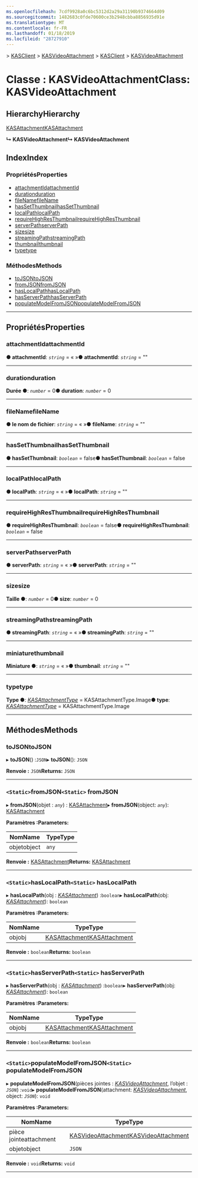 ```yaml
---
ms.openlocfilehash: 7cdf9928a0c6bc5312d2a29a31190b9374664d09
ms.sourcegitcommit: 1482683c0fde70600ce3b2948cbba8856935d91e
ms.translationtype: MT
ms.contentlocale: fr-FR
ms.lasthandoff: 01/18/2019
ms.locfileid: "28727910"
---
```

<span data-ttu-id="9e1a2-101">[](../README.md) > [KASClient](../modules/kasclient.md) > [KASVideoAttachment](../classes/kasclient.kasvideoattachment.md)</span><span class="sxs-lookup"><span data-stu-id="9e1a2-101">[](../README.md) > [KASClient](../modules/kasclient.md) > [KASVideoAttachment](../classes/kasclient.kasvideoattachment.md)</span></span>

# <a name="class-kasvideoattachment"></a><span data-ttu-id="9e1a2-102">Classe : KASVideoAttachment</span><span class="sxs-lookup"><span data-stu-id="9e1a2-102">Class: KASVideoAttachment</span></span>

## <a name="hierarchy"></a><span data-ttu-id="9e1a2-103">Hierarchy</span><span class="sxs-lookup"><span data-stu-id="9e1a2-103">Hierarchy</span></span>

 [<span data-ttu-id="9e1a2-104">KASAttachment</span><span class="sxs-lookup"><span data-stu-id="9e1a2-104">KASAttachment</span></span>](kasclient.kasattachment.md)

<span data-ttu-id="9e1a2-105">**↳ KASVideoAttachment**</span><span class="sxs-lookup"><span data-stu-id="9e1a2-105">**↳ KASVideoAttachment**</span></span>

## <a name="index"></a><span data-ttu-id="9e1a2-106">Index</span><span class="sxs-lookup"><span data-stu-id="9e1a2-106">Index</span></span>

### <a name="properties"></a><span data-ttu-id="9e1a2-107">Propriétés</span><span class="sxs-lookup"><span data-stu-id="9e1a2-107">Properties</span></span>

* [<span data-ttu-id="9e1a2-108">attachmentId</span><span class="sxs-lookup"><span data-stu-id="9e1a2-108">attachmentId</span></span>](kasclient.kasvideoattachment.md#attachmentid)
* [<span data-ttu-id="9e1a2-109">duration</span><span class="sxs-lookup"><span data-stu-id="9e1a2-109">duration</span></span>](kasclient.kasvideoattachment.md#duration)
* [<span data-ttu-id="9e1a2-110">fileName</span><span class="sxs-lookup"><span data-stu-id="9e1a2-110">fileName</span></span>](kasclient.kasvideoattachment.md#filename)
* [<span data-ttu-id="9e1a2-111">hasSetThumbnail</span><span class="sxs-lookup"><span data-stu-id="9e1a2-111">hasSetThumbnail</span></span>](kasclient.kasvideoattachment.md#hassetthumbnail)
* [<span data-ttu-id="9e1a2-112">localPath</span><span class="sxs-lookup"><span data-stu-id="9e1a2-112">localPath</span></span>](kasclient.kasvideoattachment.md#localpath)
* [<span data-ttu-id="9e1a2-113">requireHighResThumbnail</span><span class="sxs-lookup"><span data-stu-id="9e1a2-113">requireHighResThumbnail</span></span>](kasclient.kasvideoattachment.md#requirehighresthumbnail)
* [<span data-ttu-id="9e1a2-114">serverPath</span><span class="sxs-lookup"><span data-stu-id="9e1a2-114">serverPath</span></span>](kasclient.kasvideoattachment.md#serverpath)
* [<span data-ttu-id="9e1a2-115">size</span><span class="sxs-lookup"><span data-stu-id="9e1a2-115">size</span></span>](kasclient.kasvideoattachment.md#size)
* [<span data-ttu-id="9e1a2-116">streamingPath</span><span class="sxs-lookup"><span data-stu-id="9e1a2-116">streamingPath</span></span>](kasclient.kasvideoattachment.md#streamingpath)
* [<span data-ttu-id="9e1a2-117">thumbnail</span><span class="sxs-lookup"><span data-stu-id="9e1a2-117">thumbnail</span></span>](kasclient.kasvideoattachment.md#thumbnail)
* [<span data-ttu-id="9e1a2-118">type</span><span class="sxs-lookup"><span data-stu-id="9e1a2-118">type</span></span>](kasclient.kasvideoattachment.md#type)
### <a name="methods"></a><span data-ttu-id="9e1a2-119">Méthodes</span><span class="sxs-lookup"><span data-stu-id="9e1a2-119">Methods</span></span>

* [<span data-ttu-id="9e1a2-120">toJSON</span><span class="sxs-lookup"><span data-stu-id="9e1a2-120">toJSON</span></span>](kasclient.kasvideoattachment.md#tojson)
* [<span data-ttu-id="9e1a2-121">fromJSON</span><span class="sxs-lookup"><span data-stu-id="9e1a2-121">fromJSON</span></span>](kasclient.kasvideoattachment.md#fromjson)
* [<span data-ttu-id="9e1a2-122">hasLocalPath</span><span class="sxs-lookup"><span data-stu-id="9e1a2-122">hasLocalPath</span></span>](kasclient.kasvideoattachment.md#haslocalpath)
* [<span data-ttu-id="9e1a2-123">hasServerPath</span><span class="sxs-lookup"><span data-stu-id="9e1a2-123">hasServerPath</span></span>](kasclient.kasvideoattachment.md#hasserverpath)
* [<span data-ttu-id="9e1a2-124">populateModelFromJSON</span><span class="sxs-lookup"><span data-stu-id="9e1a2-124">populateModelFromJSON</span></span>](kasclient.kasvideoattachment.md#populatemodelfromjson)

---

## <a name="properties"></a><span data-ttu-id="9e1a2-125">Propriétés</span><span class="sxs-lookup"><span data-stu-id="9e1a2-125">Properties</span></span>

<a id="attachmentid"></a>

###  <a name="attachmentid"></a><span data-ttu-id="9e1a2-126">attachmentId</span><span class="sxs-lookup"><span data-stu-id="9e1a2-126">attachmentId</span></span>

<span data-ttu-id="9e1a2-127">**● attachmentId**: *`string`* = « »</span><span class="sxs-lookup"><span data-stu-id="9e1a2-127">**● attachmentId**: *`string`* = ""</span></span>

___

<a id="duration"></a>

###  <a name="duration"></a><span data-ttu-id="9e1a2-128">duration</span><span class="sxs-lookup"><span data-stu-id="9e1a2-128">duration</span></span>

<span data-ttu-id="9e1a2-129">**Durée ●**: *`number`* = 0</span><span class="sxs-lookup"><span data-stu-id="9e1a2-129">**● duration**: *`number`* = 0</span></span>

___

<a id="filename"></a>

###  <a name="filename"></a><span data-ttu-id="9e1a2-130">fileName</span><span class="sxs-lookup"><span data-stu-id="9e1a2-130">fileName</span></span>

<span data-ttu-id="9e1a2-131">**● le nom de fichier**: *`string`* = « »</span><span class="sxs-lookup"><span data-stu-id="9e1a2-131">**● fileName**: *`string`* = ""</span></span>

___

<a id="hassetthumbnail"></a>

###  <a name="hassetthumbnail"></a><span data-ttu-id="9e1a2-132">hasSetThumbnail</span><span class="sxs-lookup"><span data-stu-id="9e1a2-132">hasSetThumbnail</span></span>

<span data-ttu-id="9e1a2-133">**● hasSetThumbnail**: *`boolean`* = false</span><span class="sxs-lookup"><span data-stu-id="9e1a2-133">**● hasSetThumbnail**: *`boolean`* = false</span></span>

___

<a id="localpath"></a>

###  <a name="localpath"></a><span data-ttu-id="9e1a2-134">localPath</span><span class="sxs-lookup"><span data-stu-id="9e1a2-134">localPath</span></span>

<span data-ttu-id="9e1a2-135">**● localPath**: *`string`* = « »</span><span class="sxs-lookup"><span data-stu-id="9e1a2-135">**● localPath**: *`string`* = ""</span></span>

___

<a id="requirehighresthumbnail"></a>

###  <a name="requirehighresthumbnail"></a><span data-ttu-id="9e1a2-136">requireHighResThumbnail</span><span class="sxs-lookup"><span data-stu-id="9e1a2-136">requireHighResThumbnail</span></span>

<span data-ttu-id="9e1a2-137">**● requireHighResThumbnail**: *`boolean`* = false</span><span class="sxs-lookup"><span data-stu-id="9e1a2-137">**● requireHighResThumbnail**: *`boolean`* = false</span></span>

___

<a id="serverpath"></a>

###  <a name="serverpath"></a><span data-ttu-id="9e1a2-138">serverPath</span><span class="sxs-lookup"><span data-stu-id="9e1a2-138">serverPath</span></span>

<span data-ttu-id="9e1a2-139">**● serverPath**: *`string`* = « »</span><span class="sxs-lookup"><span data-stu-id="9e1a2-139">**● serverPath**: *`string`* = ""</span></span>

___

<a id="size"></a>

###  <a name="size"></a><span data-ttu-id="9e1a2-140">size</span><span class="sxs-lookup"><span data-stu-id="9e1a2-140">size</span></span>

<span data-ttu-id="9e1a2-141">**Taille ●**: *`number`* = 0</span><span class="sxs-lookup"><span data-stu-id="9e1a2-141">**● size**: *`number`* = 0</span></span>

___

<a id="streamingpath"></a>

###  <a name="streamingpath"></a><span data-ttu-id="9e1a2-142">streamingPath</span><span class="sxs-lookup"><span data-stu-id="9e1a2-142">streamingPath</span></span>

<span data-ttu-id="9e1a2-143">**● streamingPath**: *`string`* = « »</span><span class="sxs-lookup"><span data-stu-id="9e1a2-143">**● streamingPath**: *`string`* = ""</span></span>

___

<a id="thumbnail"></a>

###  <a name="thumbnail"></a><span data-ttu-id="9e1a2-144">miniature</span><span class="sxs-lookup"><span data-stu-id="9e1a2-144">thumbnail</span></span>

<span data-ttu-id="9e1a2-145">**Miniature ●**: *`string`* = « »</span><span class="sxs-lookup"><span data-stu-id="9e1a2-145">**● thumbnail**: *`string`* = ""</span></span>

___

<a id="type"></a>

###  <a name="type"></a><span data-ttu-id="9e1a2-146">type</span><span class="sxs-lookup"><span data-stu-id="9e1a2-146">type</span></span>

<span data-ttu-id="9e1a2-147">**Type ●**: *[KASAttachmentType](../enums/kasclient.kasattachmenttype.md)* = KASAttachmentType.Image</span><span class="sxs-lookup"><span data-stu-id="9e1a2-147">**● type**: *[KASAttachmentType](../enums/kasclient.kasattachmenttype.md)* =  KASAttachmentType.Image</span></span>

___

## <a name="methods"></a><span data-ttu-id="9e1a2-148">Méthodes</span><span class="sxs-lookup"><span data-stu-id="9e1a2-148">Methods</span></span>

<a id="tojson"></a>

###  <a name="tojson"></a><span data-ttu-id="9e1a2-149">toJSON</span><span class="sxs-lookup"><span data-stu-id="9e1a2-149">toJSON</span></span>

<span data-ttu-id="9e1a2-150">▸ **toJSON**() :`JSON`</span><span class="sxs-lookup"><span data-stu-id="9e1a2-150">▸ **toJSON**(): `JSON`</span></span>

<span data-ttu-id="9e1a2-151">**Renvoie :** `JSON`</span><span class="sxs-lookup"><span data-stu-id="9e1a2-151">**Returns:** `JSON`</span></span>

___

<a id="fromjson"></a>

### <a name="static-fromjson"></a><span data-ttu-id="9e1a2-152">`<Static>`fromJSON</span><span class="sxs-lookup"><span data-stu-id="9e1a2-152">`<Static>` fromJSON</span></span>

<span data-ttu-id="9e1a2-153">▸ **fromJSON**(objet : *`any`*) : [KASAttachment](kasclient.kasattachment.md)</span><span class="sxs-lookup"><span data-stu-id="9e1a2-153">▸ **fromJSON**(object: *`any`*): [KASAttachment](kasclient.kasattachment.md)</span></span>

<span data-ttu-id="9e1a2-154">**Paramètres :**</span><span class="sxs-lookup"><span data-stu-id="9e1a2-154">**Parameters:**</span></span>

| <span data-ttu-id="9e1a2-155">Nom</span><span class="sxs-lookup"><span data-stu-id="9e1a2-155">Name</span></span> | <span data-ttu-id="9e1a2-156">Type</span><span class="sxs-lookup"><span data-stu-id="9e1a2-156">Type</span></span> |
| ------ | ------ |
| <span data-ttu-id="9e1a2-157">objet</span><span class="sxs-lookup"><span data-stu-id="9e1a2-157">object</span></span> | `any` |

<span data-ttu-id="9e1a2-158">**Renvoie :** [KASAttachment](kasclient.kasattachment.md)</span><span class="sxs-lookup"><span data-stu-id="9e1a2-158">**Returns:** [KASAttachment](kasclient.kasattachment.md)</span></span>

___

<a id="haslocalpath"></a>

### <a name="static-haslocalpath"></a><span data-ttu-id="9e1a2-159">`<Static>`hasLocalPath</span><span class="sxs-lookup"><span data-stu-id="9e1a2-159">`<Static>` hasLocalPath</span></span>

<span data-ttu-id="9e1a2-160">▸ **hasLocalPath**(obj : *[KASAttachment](kasclient.kasattachment.md)*) :`boolean`</span><span class="sxs-lookup"><span data-stu-id="9e1a2-160">▸ **hasLocalPath**(obj: *[KASAttachment](kasclient.kasattachment.md)*): `boolean`</span></span>

<span data-ttu-id="9e1a2-161">**Paramètres :**</span><span class="sxs-lookup"><span data-stu-id="9e1a2-161">**Parameters:**</span></span>

| <span data-ttu-id="9e1a2-162">Nom</span><span class="sxs-lookup"><span data-stu-id="9e1a2-162">Name</span></span> | <span data-ttu-id="9e1a2-163">Type</span><span class="sxs-lookup"><span data-stu-id="9e1a2-163">Type</span></span> |
| ------ | ------ |
| <span data-ttu-id="9e1a2-164">obj</span><span class="sxs-lookup"><span data-stu-id="9e1a2-164">obj</span></span> | [<span data-ttu-id="9e1a2-165">KASAttachment</span><span class="sxs-lookup"><span data-stu-id="9e1a2-165">KASAttachment</span></span>](kasclient.kasattachment.md) |

<span data-ttu-id="9e1a2-166">**Renvoie :** `boolean`</span><span class="sxs-lookup"><span data-stu-id="9e1a2-166">**Returns:** `boolean`</span></span>

___

<a id="hasserverpath"></a>

### <a name="static-hasserverpath"></a><span data-ttu-id="9e1a2-167">`<Static>`hasServerPath</span><span class="sxs-lookup"><span data-stu-id="9e1a2-167">`<Static>` hasServerPath</span></span>

<span data-ttu-id="9e1a2-168">▸ **hasServerPath**(obj : *[KASAttachment](kasclient.kasattachment.md)*) :`boolean`</span><span class="sxs-lookup"><span data-stu-id="9e1a2-168">▸ **hasServerPath**(obj: *[KASAttachment](kasclient.kasattachment.md)*): `boolean`</span></span>

<span data-ttu-id="9e1a2-169">**Paramètres :**</span><span class="sxs-lookup"><span data-stu-id="9e1a2-169">**Parameters:**</span></span>

| <span data-ttu-id="9e1a2-170">Nom</span><span class="sxs-lookup"><span data-stu-id="9e1a2-170">Name</span></span> | <span data-ttu-id="9e1a2-171">Type</span><span class="sxs-lookup"><span data-stu-id="9e1a2-171">Type</span></span> |
| ------ | ------ |
| <span data-ttu-id="9e1a2-172">obj</span><span class="sxs-lookup"><span data-stu-id="9e1a2-172">obj</span></span> | [<span data-ttu-id="9e1a2-173">KASAttachment</span><span class="sxs-lookup"><span data-stu-id="9e1a2-173">KASAttachment</span></span>](kasclient.kasattachment.md) |

<span data-ttu-id="9e1a2-174">**Renvoie :** `boolean`</span><span class="sxs-lookup"><span data-stu-id="9e1a2-174">**Returns:** `boolean`</span></span>

___

<a id="populatemodelfromjson"></a>

### <a name="static-populatemodelfromjson"></a><span data-ttu-id="9e1a2-175">`<Static>`populateModelFromJSON</span><span class="sxs-lookup"><span data-stu-id="9e1a2-175">`<Static>` populateModelFromJSON</span></span>

<span data-ttu-id="9e1a2-176">▸ **populateModelFromJSON**(pièces jointes : *[KASVideoAttachment](kasclient.kasvideoattachment.md)*, l’objet : *`JSON`*) :`void`</span><span class="sxs-lookup"><span data-stu-id="9e1a2-176">▸ **populateModelFromJSON**(attachment: *[KASVideoAttachment](kasclient.kasvideoattachment.md)*, object: *`JSON`*): `void`</span></span>

<span data-ttu-id="9e1a2-177">**Paramètres :**</span><span class="sxs-lookup"><span data-stu-id="9e1a2-177">**Parameters:**</span></span>

| <span data-ttu-id="9e1a2-178">Nom</span><span class="sxs-lookup"><span data-stu-id="9e1a2-178">Name</span></span> | <span data-ttu-id="9e1a2-179">Type</span><span class="sxs-lookup"><span data-stu-id="9e1a2-179">Type</span></span> |
| ------ | ------ |
| <span data-ttu-id="9e1a2-180">pièce jointe</span><span class="sxs-lookup"><span data-stu-id="9e1a2-180">attachment</span></span> | [<span data-ttu-id="9e1a2-181">KASVideoAttachment</span><span class="sxs-lookup"><span data-stu-id="9e1a2-181">KASVideoAttachment</span></span>](kasclient.kasvideoattachment.md) |
| <span data-ttu-id="9e1a2-182">objet</span><span class="sxs-lookup"><span data-stu-id="9e1a2-182">object</span></span> | `JSON` |

<span data-ttu-id="9e1a2-183">**Renvoie :** `void`</span><span class="sxs-lookup"><span data-stu-id="9e1a2-183">**Returns:** `void`</span></span>

___

